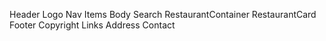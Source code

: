 Header
    Logo
    Nav Items
Body
    Search
    RestaurantContainer
    RestaurantCard
Footer
    Copyright
    Links
    Address
    Contact 
